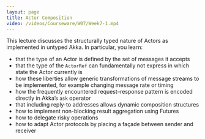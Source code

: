 ```yaml
---
layout: page
title: Actor Composition
video: /videos/Courseware/W07/Week7-1.mp4
---
```


This lecture discusses the structurally typed nature of Actors as implemented in untyped Akka. In particular, you learn:

* that the type of an Actor is defined by the set of messages it accepts
* that the type of the `ActorRef` can fundamentally not express in which state the Actor currently is
* how these liberties allow generic transformations of message streams to be implemented, for example changing message rate or timing
* how the frequently encountered request–response pattern is encoded directly in Akka’s `ask` operator
* that including reply-to addresses allows dynamic composition structures
* how to implement non-blocking result aggregation using Futures
* how to delegate risky operations
* how to adapt Actor protocols by placing a façade between sender and receiver
